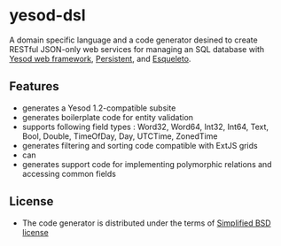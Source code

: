# yesod-dsl

A domain specific language and a code generator desined to create RESTful
JSON-only web services for managing an SQL database with [Yesod web
framework](http://www.yesodweb.com/),
[Persistent](http://www.yesodweb.com/book/persistent), and
[Esqueleto](http://hackage.haskell.org/package/esqueleto-1.2).

## Features
 * generates a Yesod 1.2-compatible subsite
 * generates boilerplate code for entity validation
 * supports following field types : Word32, Word64, Int32, Int64, Text, Bool, Double, TimeOfDay, Day, UTCTime, ZonedTime
 * generates filtering and sorting code compatible with ExtJS grids
 * can
 * generates support code for implementing polymorphic relations and accessing common fields

## License
 * The code generator is distributed under the terms of [Simplified BSD license](LICENSE)



